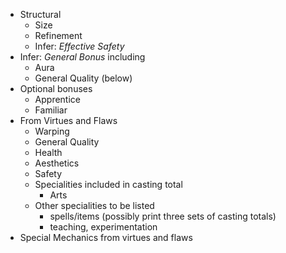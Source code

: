 

+ Structural
	+ Size
	+ Refinement
    + Infer: *Effective Safety*
+ Infer: *General Bonus* including
    + Aura
    + General Quality (below)
+ Optional bonuses
    + Apprentice
    + Familiar
+ From Virtues and Flaws
    + Warping
    + General Quality
    + Health
    + Aesthetics
    + Safety
    + Specialities included in casting total
        + Arts
    + Other specialities to be listed
        + spells/items (possibly print three sets of casting totals)
        + teaching, experimentation
+ Special Mechanics from virtues and flaws
